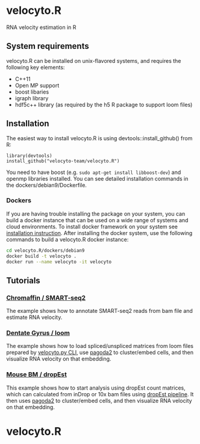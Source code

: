 # velocyto.R
RNA velocity estimation in R

## System requirements
velocyto.R can be installed on unix-flavored systems, and requires the following key elements:

* C++11
* Open MP support
* boost libaries
* igraph library
* hdf5c++ library (as required by the h5 R package to support loom files)

## Installation
The easiest way to install velocyto.R is using devtools::install_github() from R:
```
library(devtools)
install_github("velocyto-team/velocyto.R")
```
You need to have boost (e.g. `sudo apt-get install libboost-dev`) and openmp libraries installed. You can see detailed installation commands in the dockers/debian9/Dockerfile. 

### Dockers
If you are having trouble installing the package on your system, you can build a docker instance that can be used on a wide range of systems and cloud environments. To install docker framework on your system see [installation instruction](https://github.com/wsargent/docker-cheat-sheet#installation). After installing the docker system, use the following commands to build a velocyto.R docker instance:
```bash
cd velocyto.R/dockers/debian9
docker build -t velocyto .
docker run --name velocyto -it velocyto
```

## Tutorials

### [Chromaffin / SMART-seq2](http://pklab.med.harvard.edu/velocyto/notebooks/R/chromaffin2.nb.html)
The example shows how to annotate SMART-seq2 reads from bam file and estimate RNA velocity.

### [Dentate Gyrus / loom](http://pklab.med.harvard.edu/velocyto/notebooks/R/DG1.nb.html)
The example shows how to load spliced/unspliced matrices from loom files prepared by [velocyto.py CLI](http://velocyto.org/velocyto.py/tutorial/index.html#running-the-cli), use [pagoda2](https://github.com/hms-dbmi/pagoda2) to cluster/embed cells, and then visualize RNA velocity on that embedding.

### [Mouse BM / dropEst](http://pklab.med.harvard.edu/velocyto/notebooks/R/SCG71.nb.html)
This example shows how to start analysis using dropEst count matrices, which can calculated from inDrop or 10x bam files using [dropEst pipeline](https://github.com/hms-dbmi/dropEst/). It then uses [pagoda2](https://github.com/hms-dbmi/pagoda2) to cluster/embed cells, and then visualize RNA velocity on that embedding.
# velocyto.R
